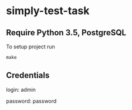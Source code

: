 # simply-test-task
## Require Python 3.5, PostgreSQL

To setup project  run 
```
make 
```

## Credentials
login: admin

password: password
